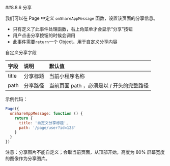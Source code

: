 ##8.8.6 分享

我们可以在 Page 中定义 `onShareAppMessage` 函数，设置该页面的分享信息。
* 只有定义了此事件处理函数，右上角菜单才会显示“分享”按钮
* 用户点击分享按钮的时候会调用
* 此事件需要`return`一个 Object，用于自定义分享内容

自定义分享字段

|字段|	说明	|默认值|
|:--|:--|:--|
|title	|分享标题|当前小程序名称|
|path|	分享路径|	当前页面 path ，必须是以 / 开头的完整路径|

示例代码：
```js
Page({
  onShareAppMessage: function () {
    return {
      title: '自定义分享标题',
      path: '/page/user?id=123'
    }
  }
})
```
注意：分享图片不能自定义；会取当前页面，从顶部开始，高度为 80% 屏幕宽度的图像作为分享图片。